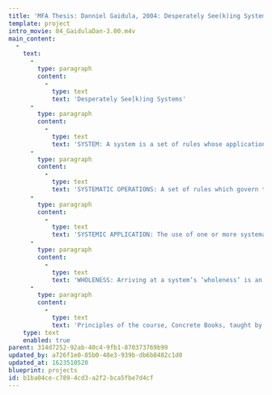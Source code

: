 ```yaml
---
title: 'MFA Thesis: Danniel Gaidula, 2004: Desperately See(k)ing Systems'
template: project
intro_movie: 04_GaidulaDan-3.00.m4v
main_content:
  -
    text:
      -
        type: paragraph
        content:
          -
            type: text
            text: 'Desperately See[k)ing Systems'
      -
        type: paragraph
        content:
          -
            type: text
            text: 'SYSTEM: A system is a set of rules whose application to a set of interrelated objects produces a unified whole transcending the individual parts. Systems are comprised of three distinct elements: systematic operations, systemic application of those operations, and the resultant wholeness of the system as a functioning unit.'
      -
        type: paragraph
        content:
          -
            type: text
            text: 'SYSTEMATIC OPERATIONS: A set of rules which govern the behavior of an interrelated set or sets of objects to produce a predictable outcome. Traditional defini- tions of ‘systematic’ include ‘proceeding according to method’ and ‘characterized by order.’ Systematic opera- tions are designed to produce outcomes, but may not affect the wholeness of the system.'
      -
        type: paragraph
        content:
          -
            type: text
            text: 'SYSTEMIC APPLICATION: The use of one or more systematic operations in order to affect the whole object. Conventional definitions of ‘systemic’ incorporate such phrases as ‘regarding wholeness’ and ‘affecting an entire system.’'
      -
        type: paragraph
        content:
          -
            type: text
            text: 'WHOLENESS: Arriving at a system’s ‘wholeness’ is an organic process of balancing the interactions between both its internal processes and external inputs.'
      -
        type: paragraph
        content:
          -
            type: text
            text: 'Principles of the course, Concrete Books, taught by Thomas Ockerse at the Rhode Island School of Design were employed in the creation of a game. This game is concrete in that its forms and modes of play are derived from the findings of this study and form a parallel ‘text’ comprised of the dialog between its constituent parts, rules, modes of play and those that interact with it.'
    type: text
    enabled: true
parent: 314d7252-92ab-40c4-9fb1-870373769b99
updated_by: a726f1e0-85b0-48e3-939b-db6b8482c1d0
updated_at: 1623510520
blueprint: projects
id: b1ba04ce-c789-4cd3-a2f2-bca5fbe7d4cf
---
```

